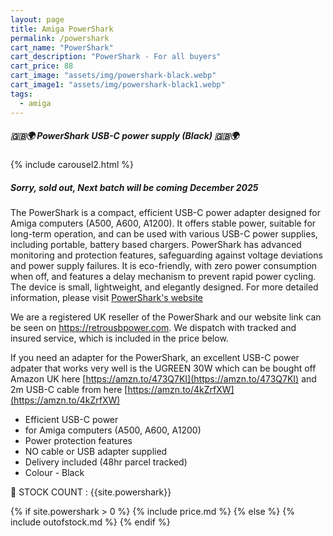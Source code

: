 ```yaml
---
layout: page
title: Amiga PowerShark 
permalink: /powershark
cart_name: "PowerShark"
cart_description: "PowerShark - For all buyers"
cart_price: 88
cart_image: "assets/img/powershark-black.webp"
cart_image1: "assets/img/powershark-black1.webp"
tags: 
  - amiga
---
```


##### 🇬🇧🌍 PowerShark USB-C power supply (Black) 🇬🇧🌍

{% include carousel2.html %}

##### Sorry, sold out, Next batch will be coming December 2025

The PowerShark is a compact, efficient USB-C power adapter designed for Amiga computers (A500, A600, A1200). It offers stable power, suitable for long-term operation, and can be used with various USB-C power supplies, including portable, battery based chargers. PowerShark has advanced monitoring and protection features, safeguarding against voltage deviations and power supply failures. It is eco-friendly, with zero power consumption when off, and features a delay mechanism to prevent rapid power cycling. The device is small, lightweight, and elegantly designed. For more detailed information, please visit <a href="https://retrousbpower.com" target="_blank">PowerShark's website</a>

We are a registered UK reseller of the PowerShark and our website link can be seen on <a href="https://retrousbpower.com" target="_blank">https://retrousbpower.com</a>. We dispatch with tracked and insured service, which is included in the price below.

If you need an adapter for the PowerShark, an excellent USB-C power adpater that works very well is the UGREEN 30W which can be bought off Amazon UK here [https://amzn.to/473Q7KI](https://amzn.to/473Q7KI) and 2m USB-C cable from here [https://amzn.to/4kZrfXW](https://amzn.to/4kZrfXW) 

* Efficient USB-C power
* for Amiga computers (A500, A600, A1200)
* Power protection features
* NO cable or USB adapter supplied
* Delivery included (48hr parcel tracked)
* Colour - Black

&#128221; STOCK COUNT : {{site.powershark}}

{% if site.powershark > 0 %}
{% include price.md %}
{% else %}
{% include outofstock.md %}
{% endif %}